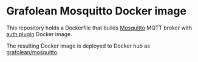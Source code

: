 # Grafolean Mosquitto Docker image

This repository holds a Dockerfile that builds [Mosquitto](https://mosquitto.org/) MQTT broker with [auth plugin](https://github.com/jpmens/mosquitto-auth-plug) Docker image.

The resulting Docker image is deployed to Docker hub as [grafolean/mosquitto](https://hub.docker.com/r/grafolean/mosquitto).